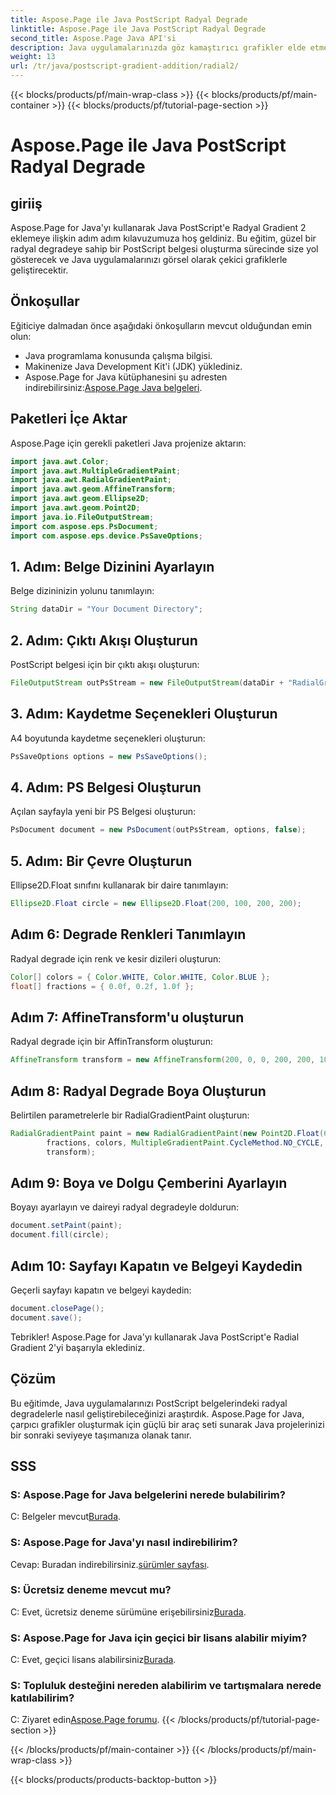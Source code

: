 ```yaml
---
title: Aspose.Page ile Java PostScript Radyal Degrade
linktitle: Aspose.Page ile Java PostScript Radyal Degrade
second_title: Aspose.Page Java API'si
description: Java uygulamalarınızda göz kamaştırıcı grafikler elde etmek için Aspose.Page'i kullanarak Java PostScript'e Radyal Degrade eklemeye yönelik adım adım kılavuzu keşfedin.
weight: 13
url: /tr/java/postscript-gradient-addition/radial2/
---
```


{{< blocks/products/pf/main-wrap-class >}}
{{< blocks/products/pf/main-container >}}
{{< blocks/products/pf/tutorial-page-section >}}

# Aspose.Page ile Java PostScript Radyal Degrade

## giriiş
Aspose.Page for Java'yı kullanarak Java PostScript'e Radyal Gradient 2 eklemeye ilişkin adım adım kılavuzumuza hoş geldiniz. Bu eğitim, güzel bir radyal degradeye sahip bir PostScript belgesi oluşturma sürecinde size yol gösterecek ve Java uygulamalarınızı görsel olarak çekici grafiklerle geliştirecektir.
## Önkoşullar
Eğiticiye dalmadan önce aşağıdaki önkoşulların mevcut olduğundan emin olun:
- Java programlama konusunda çalışma bilgisi.
- Makinenize Java Development Kit'i (JDK) yüklediniz.
-  Aspose.Page for Java kütüphanesini şu adresten indirebilirsiniz:[Aspose.Page Java belgeleri](https://reference.aspose.com/page/java/).
## Paketleri İçe Aktar
Aspose.Page için gerekli paketleri Java projenize aktarın:
```java
import java.awt.Color;
import java.awt.MultipleGradientPaint;
import java.awt.RadialGradientPaint;
import java.awt.geom.AffineTransform;
import java.awt.geom.Ellipse2D;
import java.awt.geom.Point2D;
import java.io.FileOutputStream;
import com.aspose.eps.PsDocument;
import com.aspose.eps.device.PsSaveOptions;
```
## 1. Adım: Belge Dizinini Ayarlayın
Belge dizininizin yolunu tanımlayın:
```java
String dataDir = "Your Document Directory";
```
## 2. Adım: Çıktı Akışı Oluşturun
PostScript belgesi için bir çıktı akışı oluşturun:
```java
FileOutputStream outPsStream = new FileOutputStream(dataDir + "RadialGradient2_outPS.ps");
```
## 3. Adım: Kaydetme Seçenekleri Oluşturun
A4 boyutunda kaydetme seçenekleri oluşturun:
```java
PsSaveOptions options = new PsSaveOptions();
```
## 4. Adım: PS Belgesi Oluşturun
Açılan sayfayla yeni bir PS Belgesi oluşturun:
```java
PsDocument document = new PsDocument(outPsStream, options, false);
```
## 5. Adım: Bir Çevre Oluşturun
Ellipse2D.Float sınıfını kullanarak bir daire tanımlayın:
```java
Ellipse2D.Float circle = new Ellipse2D.Float(200, 100, 200, 200);
```
## Adım 6: Degrade Renkleri Tanımlayın
Radyal degrade için renk ve kesir dizileri oluşturun:
```java
Color[] colors = { Color.WHITE, Color.WHITE, Color.BLUE };
float[] fractions = { 0.0f, 0.2f, 1.0f };
```
## Adım 7: AffineTransform'u oluşturun
Radyal degrade için bir AffinTransform oluşturun:
```java
AffineTransform transform = new AffineTransform(200, 0, 0, 200, 200, 100);
```
## Adım 8: Radyal Degrade Boya Oluşturun
Belirtilen parametrelerle bir RadialGradientPaint oluşturun:
```java
RadialGradientPaint paint = new RadialGradientPaint(new Point2D.Float(64, 64), 68, new Point2D.Float(24, 24),
        fractions, colors, MultipleGradientPaint.CycleMethod.NO_CYCLE, MultipleGradientPaint.ColorSpaceType.SRGB,
        transform);
```
## Adım 9: Boya ve Dolgu Çemberini Ayarlayın
Boyayı ayarlayın ve daireyi radyal degradeyle doldurun:
```java
document.setPaint(paint);
document.fill(circle);
```
## Adım 10: Sayfayı Kapatın ve Belgeyi Kaydedin
Geçerli sayfayı kapatın ve belgeyi kaydedin:
```java
document.closePage();
document.save();
```
Tebrikler! Aspose.Page for Java'yı kullanarak Java PostScript'e Radial Gradient 2'yi başarıyla eklediniz.
## Çözüm
Bu eğitimde, Java uygulamalarınızı PostScript belgelerindeki radyal degradelerle nasıl geliştirebileceğinizi araştırdık. Aspose.Page for Java, çarpıcı grafikler oluşturmak için güçlü bir araç seti sunarak Java projelerinizi bir sonraki seviyeye taşımanıza olanak tanır.
## SSS
### S: Aspose.Page for Java belgelerini nerede bulabilirim?
 C: Belgeler mevcut[Burada](https://reference.aspose.com/page/java/).
### S: Aspose.Page for Java'yı nasıl indirebilirim?
 Cevap: Buradan indirebilirsiniz.[sürümler sayfası](https://releases.aspose.com/page/java/).
### S: Ücretsiz deneme mevcut mu?
 C: Evet, ücretsiz deneme sürümüne erişebilirsiniz[Burada](https://releases.aspose.com/).
### S: Aspose.Page for Java için geçici bir lisans alabilir miyim?
 C: Evet, geçici lisans alabilirsiniz[Burada](https://purchase.aspose.com/temporary-license/).
### S: Topluluk desteğini nereden alabilirim ve tartışmalara nerede katılabilirim?
 C: Ziyaret edin[Aspose.Page forumu](https://forum.aspose.com/c/page/39).
{{< /blocks/products/pf/tutorial-page-section >}}

{{< /blocks/products/pf/main-container >}}
{{< /blocks/products/pf/main-wrap-class >}}

{{< blocks/products/products-backtop-button >}}
